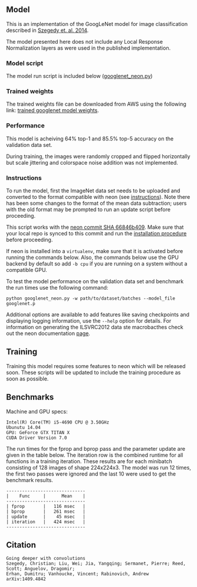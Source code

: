 ## Model

This is an implementation of the GoogLeNet model for image classification described in [Szegedy et. al. 2014](http://arxiv.org/pdf/1409.4842.pdf).

The model presented here does not include any Local Response Normalization layers as were used in the published implementation.

### Model script

The model run script is included below ([googlenet_neon.py](https://gist.github.com/nervanazoo/2e5be01095e935e90dd8#file-googlenet_neon-py))


### Trained weights

The trained weights file can be downloaded from AWS using the following link: [trained googlenet model weights](https://s3-us-west-1.amazonaws.com/nervana-modelzoo/googlenet/googlenet.p).

### Performance
This model is acheiving 64% top-1 and 85.5% top-5 accuracy on the validation data set.

During training, the images were randomly cropped and flipped horizontally but scale jittering and colorspace noise addition was not implemented.


### Instructions
To run the model, first the ImageNet data set needs to be uploaded and converted to the format compatible with neon (see  [instructions](http://neon.nervanasys.com/docs/latest/datasets.html#imagenet)).  Note there has been some changes to the format of the mean data subtraction; users with the old format may be prompted to run an update script before proceeding.


This script works with the [neon commit SHA 66846b409](https://github.com/NervanaSystems/neon/commit/66846b4097d256e176cd76559dfa4e0bc54ab6dc).  Make sure that your local repo is synced to this commit and run the [installation procedure](http://neon.nervanasys.com/docs/latest/user_guide.html#installation) before proceeding.


If neon is installed into a `virtualenv`, make sure that it is activated before running the commands below.  Also, the commands below use the GPU backend by default so add `-b cpu` if you are running on a system without a compatible GPU.


To test the model performance on the validation data set and benchmark the run times use the following command:
```
python googlenet_neon.py -w path/to/dataset/batches --model_file googlenet.p
```

Additional options are available to add features like saving checkpoints and displaying logging information, use the `--help` option for details.  For information on generating the ILSVRC2012 data ste macrobacthes check out the
neon documentation [page](http://neon.nervanasys.com/docs/latest/datasets.html#imagenet).

## Training
Training this model requires some features to neon which will be released soon.  These scripts will be updated to include the training procedure as soon as possible.

## Benchmarks

Machine and GPU specs:
```
Intel(R) Core(TM) i5-4690 CPU @ 3.50GHz
Ubunutu 14.04
GPU: GeForce GTX TITAN X
CUDA Driver Version 7.0
```

The run times for the fprop and bprop pass and the parameter update are given in the table below.  The iteration row is the combined runtime for all functions in a training iteration.  These results are for each minibatch consisting of 128 images of shape 224x224x3.  The model was run 12 times, the first two passes were ignored and the last 10 were used to get the benchmark results.
```
------------------------------
|    Func     |      Mean    |
------------------------------
| fprop       |   116 msec   |
| bprop       |   261 msec   |
| update      |    45 msec   |
| iteration   |   424 msec   |
------------------------------
```


## Citation

```
Going deeper with convolutions
Szegedy, Christian; Liu, Wei; Jia, Yangqing; Sermanet, Pierre; Reed, Scott; Anguelov, Dragomir;
Erhan, Dumitru; Vanhoucke, Vincent; Rabinovich, Andrew
arXiv:1409.4842
```